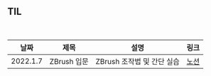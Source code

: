 ## TIL

<br/>

| 날짜 | 제목  | 설명              | 링크     |
| ---- | ----- | ----------------- | -------- |
| 2022.1.7 | ZBrush 입문 | ZBrush 조작법 및 간단 실습 | [노션](https://plaid-breakfast-07b.notion.site/ZBrush-7f9a6f3dc39d418796b007fea9700d39) |
